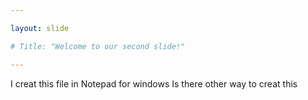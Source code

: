 ```yaml
---

layout: slide

# Title: "Welcome to our second slide!"

---
```


I creat this file in Notepad for windows
Is there other way to creat this
